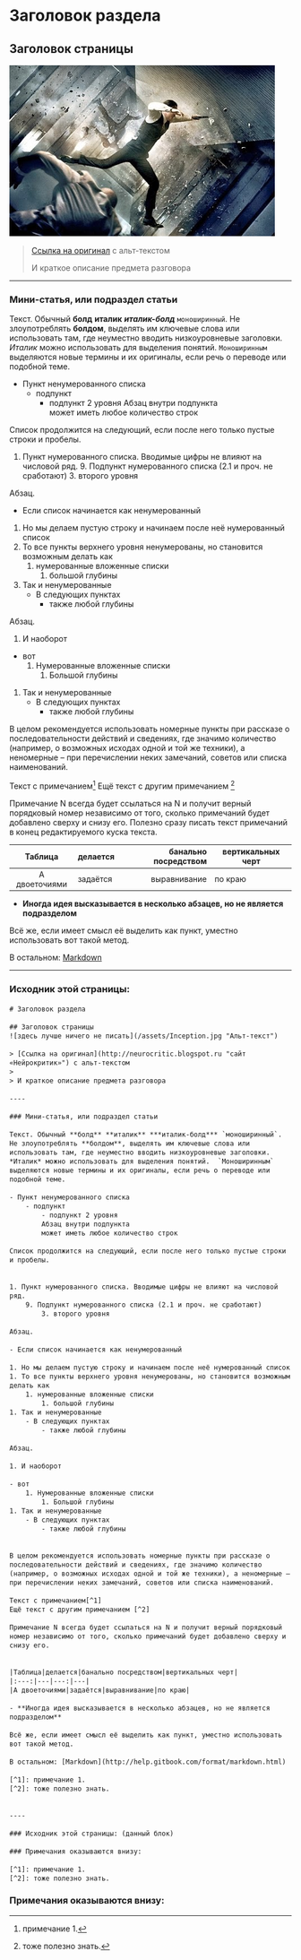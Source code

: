 # Заголовок раздела

## Заголовок страницы
![здесь лучше ничего не писать](/assets/illustrations/Inception.jpg "Альт-текст")

> [Ссылка на оригинал](http://neurocritic.blogspot.ru "сайт «Нейрокритик»") с альт-текстом 
> 
> И краткое описание предмета разговора

----

### Мини-статья, или подраздел статьи

Текст. Обычный **болд** **италик** ***италик-болд*** `моноширинный`. Не злоупотреблять **болдом**, выделять им ключевые слова или использовать там, где неуместно вводить низкоуровневые заголовки. *Италик* можно использовать для выделения понятий. `Моноширинным` выделяются новые термины и их оригиналы, если речь о переводе или подобной теме.

- Пункт ненумерованного списка
    - подпункт
        - подпункт 2 уровня
        Абзац внутри подпункта  
        может иметь любое количество строк  

Список продолжится на следующий, если после него только пустые строки и пробелы.


1. Пункт нумерованного списка. Вводимые цифры не влияют на числовой ряд.
    9. Подпункт нумерованного списка (2.1 и проч. не сработают)
        3. второго уровня  

Абзац.

- Если список начинается как ненумерованный

1. Но мы делаем пустую строку и начинаем после неё нумерованный список
1. То все пункты верхнего уровня ненумерованы, но становится возможным делать как
    1. нумерованные вложенные списки
        1. большой глубины
1. Так и ненумерованные
    - В следующих пунктах 
        - также любой глубины

Абзац. 

1. И наоборот

- вот
    1. Нумерованные вложенные списки
        1. Большой глубины
1. Так и ненумерованные
    - В следующих пунктах 
        - также любой глубины


В целом рекомендуется использовать номерные пункты при рассказе о последовательности действий и сведениях, где значимо количество (например, о возможных исходах одной и той же техники), а неномерные – при перечислении неких замечаний, советов или списка наименований. 

Текст с примечанием[^1]
Ещё текст с другим примечанием [^2]

Примечание N всегда будет ссылаться на N и получит верный порядковый номер независимо от того, сколько примечаний будет добавлено сверху и снизу его. Полезно сразу писать текст примечаний в конец редактируемого куска текста.


|Таблица|делается|банально посредством|вертикальных черт|
|:---:|---|---:|---|
|А двоеточиями|задаётся|выравнивание|по краю|

- **Иногда идея высказывается в несколько абзацев, но не является подразделом**

Всё же, если имеет смысл её выделить как пункт, уместно использовать вот такой метод.

В остальном: [Markdown](http://help.gitbook.com/format/markdown.html)

----

### Исходник этой страницы:




```
# Заголовок раздела

## Заголовок страницы
![здесь лучше ничего не писать](/assets/Inception.jpg "Альт-текст")

> [Ссылка на оригинал](http://neurocritic.blogspot.ru "сайт «Нейрокритик»") с альт-текстом 
> 
> И краткое описание предмета разговора

----

### Мини-статья, или подраздел статьи

Текст. Обычный **болд** **италик** ***италик-болд*** `моноширинный`. Не злоупотреблять **болдом**, выделять им ключевые слова или использовать там, где неуместно вводить низкоуровневые заголовки. *Италик* можно использовать для выделения понятий.  `Моноширинным` выделяются новые термины и их оригиналы, если речь о переводе или подобной теме.

- Пункт ненумерованного списка
    - подпункт
        - подпункт 2 уровня
        Абзац внутри подпункта  
        может иметь любое количество строк  

Список продолжится на следующий, если после него только пустые строки и пробелы.


1. Пункт нумерованного списка. Вводимые цифры не влияют на числовой ряд.
    9. Подпункт нумерованного списка (2.1 и проч. не сработают)
        3. второго уровня  

Абзац.

- Если список начинается как ненумерованный

1. Но мы делаем пустую строку и начинаем после неё нумерованный список
1. То все пункты верхнего уровня ненумерованы, но становится возможным делать как
    1. нумерованные вложенные списки
        1. большой глубины
1. Так и ненумерованные
    - В следующих пунктах 
        - также любой глубины

Абзац. 

1. И наоборот

- вот
    1. Нумерованные вложенные списки
        1. Большой глубины
1. Так и ненумерованные
    - В следующих пунктах 
        - также любой глубины


В целом рекомендуется использовать номерные пункты при рассказе о последовательности действий и сведениях, где значимо количество (например, о возможных исходах одной и той же техники), а неномерные – при перечислении неких замечаний, советов или списка наименований. 

Текст с примечанием[^1]
Ещё текст с другим примечанием [^2]

Примечание N всегда будет ссылаться на N и получит верный порядковый номер независимо от того, сколько примечаний будет добавлено сверху и снизу его.


|Таблица|делается|банально посредством|вертикальных черт|
|:---:|---|---:|---|
|А двоеточиями|задаётся|выравнивание|по краю|

- **Иногда идея высказывается в несколько абзацев, но не является подразделом**

Всё же, если имеет смысл её выделить как пункт, уместно использовать вот такой метод.

В остальном: [Markdown](http://help.gitbook.com/format/markdown.html)

[^1]: примечание 1.
[^2]: тоже полезно знать.


----

### Исходник этой страницы: (данный блок)

### Примечания оказываются внизу:

[^1]: примечание 1.
[^2]: тоже полезно знать.

```

### Примечания оказываются внизу:

[^1]: примечание 1.
[^2]: тоже полезно знать.
